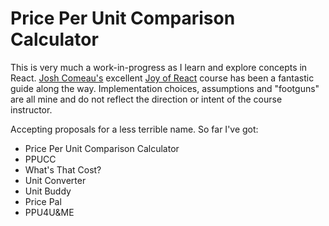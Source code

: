 # Price Per Unit Comparison Calculator

This is very much a work-in-progress as I learn and explore concepts in React. [Josh Comeau's](https://twitter.com/JoshWComeau) excellent [Joy of React](https://www.joyofreact.com/) course has been a fantastic guide along the way. Implementation choices, assumptions and "footguns" are all mine and do not reflect the direction or intent of the course instructor.

Accepting proposals for a less terrible name. So far I've got:

- Price Per Unit Comparison Calculator
- PPUCC
- What's That Cost?
- Unit Converter
- Unit Buddy
- Price Pal
- PPU4U&ME
